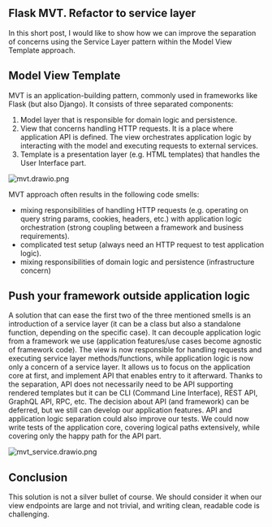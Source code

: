 ## Flask MVT. Refactor to service layer

In this short post, I would like to show how we can improve the separation of concerns using the Service Layer pattern within the Model View Template approach.

## Model View Template
MVT is an application-building pattern, commonly used in frameworks like Flask (but also Django).
It consists of three separated components:
1. Model layer that is responsible for domain logic and persistence.
2. View that concerns handling HTTP requests. It is a place where application API is defined. The view orchestrates application logic by interacting with the model and executing requests to external services.
3. Template is a presentation layer (e.g. HTML templates) that handles the User Interface part.

![mvt.drawio.png](https://cdn.hashnode.com/res/hashnode/image/upload/v1637924048990/_vyXOsAHI.png)

MVT approach often results in the following code smells:
- mixing responsibilities of handling HTTP requests (e.g. operating on query string params, cookies, headers, etc.) with application logic orchestration (strong coupling between a framework and business requirements).
- complicated test setup (always need an HTTP request to test application logic).
- mixing responsibilities of domain logic and persistence (infrastructure concern)

## Push your framework outside application logic
A solution that can ease the first two of the three mentioned smells is an introduction of a service layer (it can be a class but also a standalone function, depending on the specific case). It can decouple application logic from a framework we use (application features/use cases become agnostic of framework code). The view is now responsible for handling requests and executing service layer methods/functions, while application logic is now only a concern of a service layer. It allows us to focus on the application core at first, and implement API that enables entry to it afterward. Thanks to the separation, API does not necessarily need to be API supporting rendered templates but it can be CLI (Command Line Interface), REST API, GraphQL API, RPC, etc. The decision about API (and framework) can be deferred, but we still can develop our application features. 
API and application logic separation could also improve our tests. We could now write tests of the application core, covering logical paths extensively, while covering only the happy path for the API part.

![mvt_service.drawio.png](https://cdn.hashnode.com/res/hashnode/image/upload/v1637918478947/8Uk5e6ZWI.png)

## Conclusion
This solution is not a silver bullet of course. We should consider it when our view endpoints are large and not trivial, and writing clean, readable code is challenging. 